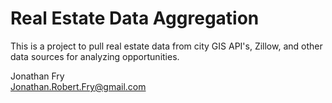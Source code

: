 # Real Estate Data Aggregation

This is a project to pull real estate data from city GIS API's, Zillow, and other data sources for analyzing opportunities.

Jonathan Fry  
<Jonathan.Robert.Fry@gmail.com>


